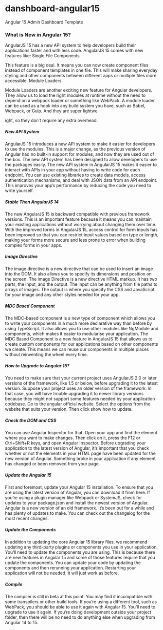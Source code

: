 # danshboard-angular15
Angular 15 Admin Dashboard Template


<h3>What is New in Angular 15?</h3>

<p>AngularJS 15 has a new API system to help developers build their applications faster and with less code. AngularJS 15 comes with new features like:
Single File Components</p>

<p>This feature is a big deal. It means you can now create component files instead of component templates in one file. This will make sharing everyday styling and other components between different apps or multiple files more accessible.
Module Loaders</p>

<p>Module Loaders are another exciting new feature for Angular developers. They allow us to load the right modules at runtime without the need to depend on a webpack loader or something like WebPack. A module loader can be used as a hook into any build system you have, such as Babel, Webpack, or Gulp. And they are super lightwe<p>ight, so they don’t require any extra overhead.</p>

<h5>New API System</h5>

<p>AngularJS 15 introduces a new API system to make it easier for developers to use the modules. This is a major change, as the previous version of Angular had no built-in support for modules, and now they are used out of the box. The new API system has been designed to allow developers to use the packages easily. The new API system in AngularJS 15 makes it easier to interact with APIs in your app without having to write code for each endpoint. You can use existing libraries to create data models, access authentication mechanisms, and deal with JSON data from an API endpoint. This improves your app’s performance by reducing the code you need to write yourself.</p>

<h5>Stable Then AngularJS 14</h5>

<p>The new AngularJS 15 is backward compatible with previous framework versions. This is an important feature because it means you can maintain your existing applications without worrying about changing them over time. With the improved forms in AngularJS 15, access control for form inputs has been improved so that you can restrict input values based on type or length, making your forms more secure and less prone to error when building complex forms in your apps.</p>

<h5>Image Directive</h5>

<p>The image directive is a new directive that can be used to insert an image into the DOM. It also allows you to specify its dimensions and position on the screen. The Image Directive is a new directive HTML markup. It has two parts, the input, and the output. The input can be anything from file paths to arrays of images. The output is where you specify the CSS and JavaScript for your image and any other styles needed for your app.</p>

<h5>MDC Based Component</h5>

<p>The MDC-based component is a new type of component which allows you to write your components in a much more declarative way than before by using TypeScript. It also allows you to use other modules like NgModule and components, which makes it easier to modularise your application. The MDC Based Component is a new feature in AngularJS 15 that allows us to create custom components for our applications based on other components we create. This means we can reuse our components in multiple places without reinventing the wheel every time.</p>

<h5>How to Upgrade to Angular 15?</h5>

<p>You need to make sure that your current project uses AngularJS 2.0 or later versions of the framework, like 1.5 or below, before upgrading it to the latest version. Suppose your project uses an older version of the framework. In that case, you will have trouble upgrading it to newer library versions because they might not support some features needed by your application codebase. Go to the angular official website. Select the options from the website that suits your version. Then click show how to update.</p>

<h5>Check the DOM and CSS</h5>

<p>You can use Angular Inspector for that. Open your app and find the element where you want to make changes. Then click on it, press the F12 or Ctrl+Shift+R keys, and open Angular Inspector. Before upgrading your application to the latest version of Angular, it’s important that you check whether or not the elements in your HTML page have been updated for the new version of Angular. Something broke in your application if any element has changed or been removed from your page.</p>

<h5>Update the Angular 15</h5>

<p>First and foremost, update your Angular 15 installation. To ensure that you are using the latest version of Angular, you can download it from here. If you’re using a plugin manager like Webpack or SystemJS, check for updates to your package.json and install the newest version of Angular. Angular is a new version of an old framework. It’s been out for a while and has plenty of updates to make. You can check out the changelog for the most recent changes.</p>

<h5>Update the Components</h5>

<p>In addition to updating the core Angular 15 library files, we recommend updating any third-party plugins or components you use in your application. You’ll need to update the components you are using. This is because there are new features in Angular 15 and some of those features require that you update the components. You can update your code by updating the components and then rerunning your application. Restarting your application will not be needed; it will just work as before.</p>

<h5>Compile</h5>

<p>The compiler is still in beta at this point. You may find it incompatible with some transpilers or other build tools. If you’re using a different tool, such as WebPack, you should be able to use it again with Angular 15. You’ll need to upgrade to use it again. If you’re doing development outside your project folder, then there will be no need to do anything else when upgrading from Angular 14 to 15.</p>


